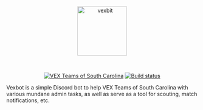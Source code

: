 <div align="center">
  <br />
  <p>
    <a href="https://discord.gg/bRCvFy9"><img src="https://cdn.discordapp.com/icons/310820885240217600/5c40b50a159efa10dfff51f99e14a2e0.png" width="130" alt="vexbit" /></a>
  </p>
  <br />
  <p>
    <a href="https://discord.gg/bRCvFy9"><img src="https://discordapp.com/api/guilds/222078108977594368/embed.png" alt="VEX Teams of South Carolina" /></a>
    <a href="https://travis-ci.org/MayorMonty/vexbot"><img src="https://travis-ci.org/MayorMonty/vexbot" alt="Build status" /></a>
  </p>
</div>


Vexbot is a simple Discord bot to help VEX Teams of South Carolina with various mundane admin tasks, as well as serve as a tool for scouting, match notifications, etc.